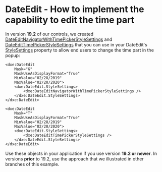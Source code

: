 # DateEdit - How to implement the capability to edit the time part

In version **19.2** of our controls, we created [DateEditNavigatorWithTimePickerStyleSettings](https://docs.devexpress.com/WPF/DevExpress.Xpf.Editors.DateEditNavigatorWithTimePickerStyleSettings) and [DateEditTimePickerStyleSettings](https://docs.devexpress.com/WPF/DevExpress.Xpf.Editors.DateEditTimePickerStyleSettings) that you can use in your DateEdit's [StyleS](https://docs.devexpress.com/WPF/DevExpress.Xpf.Editors.BaseEdit.StyleSettings)[ettings](https://docs.devexpress.com/WPF/DevExpress.Xpf.Editors.BaseEdit.StyleSettings) property to allow end users to change the time part in the popup:

```xaml
<dxe:DateEdit
    Mask="G"
    MaskUseAsDisplayFormat="True"
    MinValue="02/28/2019"
    MaxValue="02/20/2020">
    <dxe:DateEdit.StyleSettings>
        <dxe:DateEditNavigatorWithTimePickerStyleSettings />
    </dxe:DateEdit.StyleSettings>
</dxe:DateEdit>
```

```xaml
<dxe:DateEdit
    Mask="T"
    MaskUseAsDisplayFormat="True"
    MinValue="02/28/2019"
    MaxValue="02/20/2020">
    <dxe:DateEdit.StyleSettings>
        <dxe:DateEditTimePickerStyleSettings />
    </dxe:DateEdit.StyleSettings>
</dxe:DateEdit>
```

Use these objects in your application if you use version **19.2 or newer**. In versions **prior** to 19.2, use the approach that we illustrated in other branches of this example.